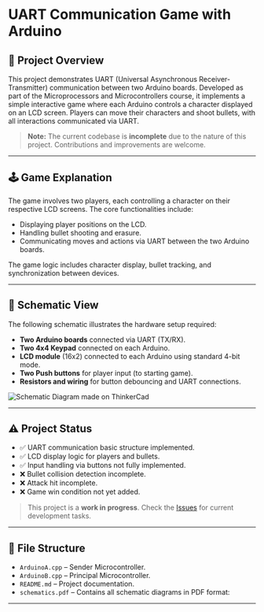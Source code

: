 # UART Communication Game with Arduino

## 📖 Project Overview

This project demonstrates UART (Universal Asynchronous Receiver-Transmitter) communication between two Arduino boards. Developed as part of the Microprocessors and Microcontrollers course, it implements a simple interactive game where each Arduino controls a character displayed on an LCD screen. Players can move their characters and shoot bullets, with all interactions communicated via UART.

> **Note:** The current codebase is **incomplete** due to the nature of this project. Contributions and improvements are welcome.

---

## 🕹️ Game Explanation

The game involves two players, each controlling a character on their respective LCD screens. The core functionalities include:

- Displaying player positions on the LCD.
- Handling bullet shooting and erasure.
- Communicating moves and actions via UART between the two Arduino boards.

The game logic includes character display, bullet tracking, and synchronization between devices.

---

## 🔌 Schematic View

The following schematic illustrates the hardware setup required:

- **Two Arduino boards** connected via UART (TX/RX).
- **Two 4x4 Keypad** connected on each Arduino.
- **LCD module** (16x2) connected to each Arduino using standard 4-bit mode.
- **Two Push buttons** for player input (to starting game).
- **Resistors and wiring** for button debouncing and UART connections.

![Schematic Diagram made on ThinkerCad](https://github.com/user-attachments/assets/95b95a2e-38d6-4f05-b9dc-e83e6c0cd0e5)


---

## ⚠️ Project Status

- ✅ UART communication basic structure implemented.
- ✅ LCD display logic for players and bullets.
- ✅ Input handling via buttons not fully implemented.
- ❌ Bullet collision detection incomplete.
- ❌ Attack hit incomplete.
- ❌ Game win condition not yet added.

> This project is a **work in progress**. Check the [Issues](link-to-issues) for current development tasks.

---

## 📂 File Structure

- `ArduinoA.cpp` – Sender Microcontroller.
- `ArduinoB.cpp` – Principal Microcontroller.
- `README.md` – Project documentation.
- `schematics.pdf` – Contains all schematic diagrams in PDF format:
---

